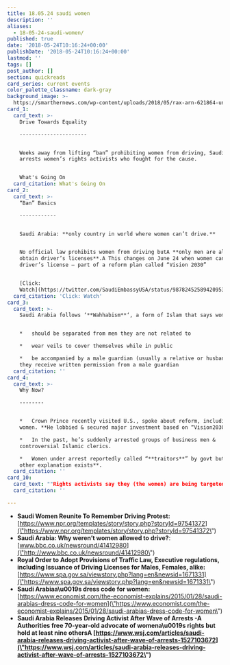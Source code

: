 ```yaml
---
title: 18.05.24 saudi women
description: ''
aliases:
  - 18-05-24-saudi-women/
published: true
date: '2018-05-24T10:16:24+00:00'
publishDate: '2018-05-24T10:16:24+00:00'
lastmod: ''
tags: []
post_author: []
section: quickreads
card_series: current events
color_palette_classname: dark-gray
background_image: >-
  https://smarthernews.com/wp-content/uploads/2018/05/rax-arn-621864-unsplash-e1527132116796-scaled.jpg
card_1:
  card_text: >-
    Drive Towards Equality

    ----------------------


    Weeks away from lifting “ban” prohibiting women from driving, Saudi Arabia
    arrests women’s rights activists who fought for the cause.


    What's Going On
  card_citation: What's Going On
card_2:
  card_text: >-
    “Ban” Basics

    ------------


    Saudi Arabia: **only country in world where women can’t drive.**


    No official law prohibits women from driving butA **only men are allowed to
    obtain driver’s licenses**.A This changes on June 24 when women can get a
    driver’s license – part of a reform plan called “Vision 2030”


    [Click:
    Watch](https://twitter.com/SaudiEmbassyUSA/status/987824525894209536)
  card_citation: 'Click: Watch'
card_3:
  card_text: >-
    Saudi Arabia follows ‘**Wahhabism**‘, a form of Islam that says women:


    *   should be separated from men they are not related to

    *   wear veils to cover themselves while in public

    *   be accompanied by a male guardian (usually a relative or husband) unless
    they receive written permission from a male guardian
  card_citation: ''
card_4:
  card_text: >-
    Why Now?

    --------


    *   Crown Prince recently visited U.S., spoke about reform, including for
    women. **He lobbied & secured major investment based on “Vision2030”.**

    *   In the past, he’s suddenly arrested groups of business men &
    controversial Islamic clerics.

    *   Women under arrest reportedly called “**traitors**” by govt but **little
    other explanation exists**.
  card_citation: ''
card_10:
  card_text: ""Rights activists say they (the women) are being targeted because the government doesnax19t want human-rights advocates to claim credit for the lifting of the driving ban." WSJnn[view sources](https://smarthernews.com/18-05-24-saudi-women/)"
  card_citation: ''

---
```

*   ****Saudi Women Reunite To Remember Driving Protest:**** [https://www.npr.org/templates/story/story.php?storyId=97541372](\"https://www.npr.org/templates/story/story.php?storyId=97541372\")
*   **Saudi Arabia: Why weren’t women allowed to drive?**: [www.bbc.co.uk/newsround/41412980](\"http://www.bbc.co.uk/newsround/41412980\")
*   **Royal Order to Adopt Provisions of Traffic Law, Executive regulations, including Issuance of Driving Licenses for Males, Females, alike:** [https://www.spa.gov.sa/viewstory.php?lang=en&newsid=1671331](\"https://www.spa.gov.sa/viewstory.php?lang=en&newsid=1671331\")
*   **Saudi Arabiaa\\u0019s dress code for women:** [https://www.economist.com/the-economist-explains/2015/01/28/saudi-arabias-dress-code-for-women](\"https://www.economist.com/the-economist-explains/2015/01/28/saudi-arabias-dress-code-for-women\")
*   **Saudi Arabia Releases Driving Activist After Wave of Arrests -A** **Authorities free 70-year-old advocate of womena\\u0019s rights but hold at least nine othersA [https://www.wsj.com/articles/saudi-arabia-releases-driving-activist-after-wave-of-arrests-1527103672](\"https://www.wsj.com/articles/saudi-arabia-releases-driving-activist-after-wave-of-arrests-1527103672\")**